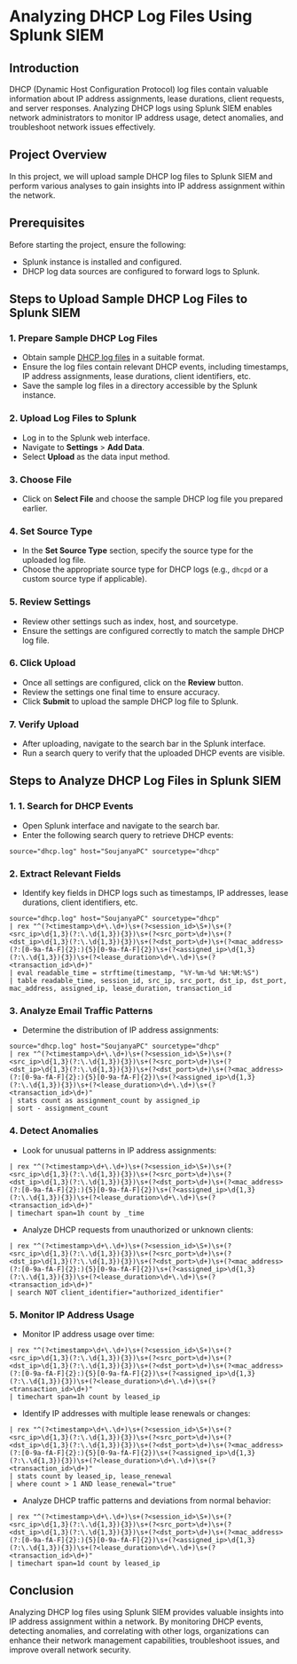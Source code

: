 # Analyzing DHCP Log Files Using Splunk SIEM

## Introduction
DHCP (Dynamic Host Configuration Protocol) log files contain valuable information about IP address assignments, lease durations, client requests, and server responses. Analyzing DHCP logs using Splunk SIEM enables network administrators to monitor IP address usage, detect anomalies, and troubleshoot network issues effectively.

## Project Overview
In this project, we will upload sample DHCP log files to Splunk SIEM and perform various analyses to gain insights into IP address assignment within the network.

## Prerequisites
Before starting the project, ensure the following:
- Splunk instance is installed and configured.
- DHCP log data sources are configured to forward logs to Splunk.

## Steps to Upload Sample DHCP Log Files to Splunk SIEM

### 1. Prepare Sample DHCP Log Files
- Obtain sample [DHCP log files](https://www.secrepo.com/maccdc2012/dhcp.log.gz) in a suitable format.
- Ensure the log files contain relevant DHCP events, including timestamps, IP address assignments, lease durations, client identifiers, etc.
- Save the sample log files in a directory accessible by the Splunk instance.

### 2. Upload Log Files to Splunk
- Log in to the Splunk web interface.
- Navigate to **Settings** > **Add Data**.
- Select **Upload** as the data input method.

### 3. Choose File
- Click on **Select File** and choose the sample DHCP log file you prepared earlier.

### 4. Set Source Type
- In the **Set Source Type** section, specify the source type for the uploaded log file.
- Choose the appropriate source type for DHCP logs (e.g., `dhcpd` or a custom source type if applicable).

### 5. Review Settings
- Review other settings such as index, host, and sourcetype.
- Ensure the settings are configured correctly to match the sample DHCP log file.

### 6. Click Upload
- Once all settings are configured, click on the **Review** button.
- Review the settings one final time to ensure accuracy.
- Click **Submit** to upload the sample DHCP log file to Splunk.

### 7. Verify Upload
- After uploading, navigate to the search bar in the Splunk interface.
- Run a search query to verify that the uploaded DHCP events are visible.

## Steps to Analyze DHCP Log Files in Splunk SIEM


### 1. 1. Search for DHCP Events
- Open Splunk interface and navigate to the search bar.
- Enter the following search query to retrieve DHCP events:
```
source="dhcp.log" host="SoujanyaPC" sourcetype="dhcp"
```

### 2. Extract Relevant Fields
- Identify key fields in DHCP logs such as timestamps, IP addresses, lease durations, client identifiers, etc.

```
source="dhcp.log" host="SoujanyaPC" sourcetype="dhcp" 
| rex "^(?<timestamp>\d+\.\d+)\s+(?<session_id>\S+)\s+(?<src_ip>\d{1,3}(?:\.\d{1,3}){3})\s+(?<src_port>\d+)\s+(?<dst_ip>\d{1,3}(?:\.\d{1,3}){3})\s+(?<dst_port>\d+)\s+(?<mac_address>(?:[0-9a-fA-F]{2}:){5}[0-9a-fA-F]{2})\s+(?<assigned_ip>\d{1,3}(?:\.\d{1,3}){3})\s+(?<lease_duration>\d+\.\d+)\s+(?<transaction_id>\d+)"
| eval readable_time = strftime(timestamp, "%Y-%m-%d %H:%M:%S")
| table readable_time, session_id, src_ip, src_port, dst_ip, dst_port, mac_address, assigned_ip, lease_duration, transaction_id

```

### 3. Analyze Email Traffic Patterns
- Determine the distribution of IP address assignments:
```
source="dhcp.log" host="SoujanyaPC" sourcetype="dhcp" 
| rex "^(?<timestamp>\d+\.\d+)\s+(?<session_id>\S+)\s+(?<src_ip>\d{1,3}(?:\.\d{1,3}){3})\s+(?<src_port>\d+)\s+(?<dst_ip>\d{1,3}(?:\.\d{1,3}){3})\s+(?<dst_port>\d+)\s+(?<mac_address>(?:[0-9a-fA-F]{2}:){5}[0-9a-fA-F]{2})\s+(?<assigned_ip>\d{1,3}(?:\.\d{1,3}){3})\s+(?<lease_duration>\d+\.\d+)\s+(?<transaction_id>\d+)"
| stats count as assignment_count by assigned_ip
| sort - assignment_count
```
### 4. Detect Anomalies
- Look for unusual patterns in IP address assignments:
```
| rex "^(?<timestamp>\d+\.\d+)\s+(?<session_id>\S+)\s+(?<src_ip>\d{1,3}(?:\.\d{1,3}){3})\s+(?<src_port>\d+)\s+(?<dst_ip>\d{1,3}(?:\.\d{1,3}){3})\s+(?<dst_port>\d+)\s+(?<mac_address>(?:[0-9a-fA-F]{2}:){5}[0-9a-fA-F]{2})\s+(?<assigned_ip>\d{1,3}(?:\.\d{1,3}){3})\s+(?<lease_duration>\d+\.\d+)\s+(?<transaction_id>\d+)"
| timechart span=1h count by _time
```

- Analyze DHCP requests from unauthorized or unknown clients:
```
| rex "^(?<timestamp>\d+\.\d+)\s+(?<session_id>\S+)\s+(?<src_ip>\d{1,3}(?:\.\d{1,3}){3})\s+(?<src_port>\d+)\s+(?<dst_ip>\d{1,3}(?:\.\d{1,3}){3})\s+(?<dst_port>\d+)\s+(?<mac_address>(?:[0-9a-fA-F]{2}:){5}[0-9a-fA-F]{2})\s+(?<assigned_ip>\d{1,3}(?:\.\d{1,3}){3})\s+(?<lease_duration>\d+\.\d+)\s+(?<transaction_id>\d+)"
| search NOT client_identifier="authorized_identifier"
```

### 5. Monitor IP Address Usage
- Monitor IP address usage over time:
```
| rex "^(?<timestamp>\d+\.\d+)\s+(?<session_id>\S+)\s+(?<src_ip>\d{1,3}(?:\.\d{1,3}){3})\s+(?<src_port>\d+)\s+(?<dst_ip>\d{1,3}(?:\.\d{1,3}){3})\s+(?<dst_port>\d+)\s+(?<mac_address>(?:[0-9a-fA-F]{2}:){5}[0-9a-fA-F]{2})\s+(?<assigned_ip>\d{1,3}(?:\.\d{1,3}){3})\s+(?<lease_duration>\d+\.\d+)\s+(?<transaction_id>\d+)"
| timechart span=1h count by leased_ip
```
- Identify IP addresses with multiple lease renewals or changes:
```
| rex "^(?<timestamp>\d+\.\d+)\s+(?<session_id>\S+)\s+(?<src_ip>\d{1,3}(?:\.\d{1,3}){3})\s+(?<src_port>\d+)\s+(?<dst_ip>\d{1,3}(?:\.\d{1,3}){3})\s+(?<dst_port>\d+)\s+(?<mac_address>(?:[0-9a-fA-F]{2}:){5}[0-9a-fA-F]{2})\s+(?<assigned_ip>\d{1,3}(?:\.\d{1,3}){3})\s+(?<lease_duration>\d+\.\d+)\s+(?<transaction_id>\d+)"
| stats count by leased_ip, lease_renewal
| where count > 1 AND lease_renewal="true"
```
- Analyze DHCP traffic patterns and deviations from normal behavior:
```
| rex "^(?<timestamp>\d+\.\d+)\s+(?<session_id>\S+)\s+(?<src_ip>\d{1,3}(?:\.\d{1,3}){3})\s+(?<src_port>\d+)\s+(?<dst_ip>\d{1,3}(?:\.\d{1,3}){3})\s+(?<dst_port>\d+)\s+(?<mac_address>(?:[0-9a-fA-F]{2}:){5}[0-9a-fA-F]{2})\s+(?<assigned_ip>\d{1,3}(?:\.\d{1,3}){3})\s+(?<lease_duration>\d+\.\d+)\s+(?<transaction_id>\d+)"
| timechart span=1d count by leased_ip
```



## Conclusion
Analyzing DHCP log files using Splunk SIEM provides valuable insights into IP address assignment within a network. By monitoring DHCP events, detecting anomalies, and correlating with other logs, organizations can enhance their network management capabilities, troubleshoot issues, and improve overall network security.

